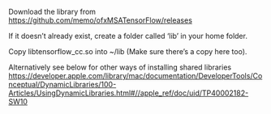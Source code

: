 Download the library from 
https://github.com/memo/ofxMSATensorFlow/releases

If it doesn’t already exist, create a folder called ‘lib’ in your home folder. 

Copy libtensorflow_cc.so into ~/lib
(Make sure there’s a copy here too).

Alternatively see below for other ways of installing shared libraries
https://developer.apple.com/library/mac/documentation/DeveloperTools/Conceptual/DynamicLibraries/100-Articles/UsingDynamicLibraries.html#//apple_ref/doc/uid/TP40002182-SW10